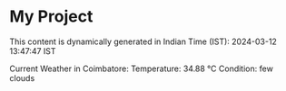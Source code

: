 # My Project

This content is dynamically generated in Indian Time (IST): 2024-03-12 13:47:47 IST


Current Weather in Coimbatore:
Temperature: 34.88 °C
Condition: few clouds
